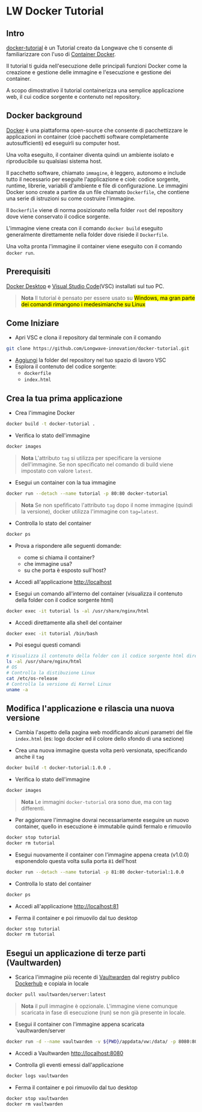 # LW Docker Tutorial

## Intro

[docker-tutorial](https://github.com/Longwave-innovation/docker-tutorial) è un Tutorial creato da Longwave che ti consente di familiarizzare con l'uso di [Container Docker](https://docs.docker.com/get-started/docker-concepts/the-basics/what-is-a-container/).

Il tutorial ti guida nell'esecuzione delle principali funzioni Docker come la creazione e gestione delle immagine e l'esecuzione e gestione dei container.

A scopo dimostrativo il tutorial containerizza una semplice applicazione web, il cui codice sorgente e contenuto nel repository.

## Docker background

[Docker](https://docs.docker.com/get-started/docker-overview/) è una piattaforma open-source che consente di pacchettizzare le applicazioni in container (cioè pacchetti software completamente autosufficienti) ed eseguirli su computer host.

Una volta eseguito, il container diventa quindi un ambiente isolato e riproducibile su qualsiasi sistema host.

Il pacchetto software, chiamato `immagine`, è leggero, autonomo e include tutto il necessario per eseguite l'applicazione e cioè: codice sorgente, runtime, librerie, variabili d'ambiente e file di configurazione. Le immagini Docker sono create a partire da un file chiamato `Dockerfile`, che contiene una serie di istruzioni su come costruire l'immagine.

Il `Dockerfile` viene di norma posizionato nella folder `root` del repository dove viene conservato il codice sorgente.

L'immagine viene creata con il comando `docker build` eseguito generalmente direttamente nella folder dove risiede il `Dockerfile`.

Una volta pronta l'immagine il container viene eseguito con il comando `docker run`.

## Prerequisiti

[Docker Desktop](https://docs.docker.com/desktop/) e [Visual Studio Code](https://code.visualstudio.com/docs)(VSC) installati sul tuo PC.

> **Nota**
> Il tutorial è pensato per essere usato su <mark>Windows, ma gran parte dei comandi rimangono i medesimianche su Linux


## Come Iniziare

- Apri VSC e clona il repository dal terminale con il comando

```bash
git clone https://github.com/Longwave-innovation/docker-tutorial.git
```

- [Aggiungi](https://youtu.be/u3PMR8voOo0?si=GVIacqOljEiOKI_4) la folder del repository nel tuo spazio di lavoro VSC
- Esplora il contenuto del codice sorgente:
  - `dockerfile`
  - `index.html`

## Crea la tua prima applicazione

- Crea l'immagine Docker

```bash
docker build -t docker-tutorial .
```

- Verifica lo stato dell'immagine

```bash
docker images
```

> **Nota**
> L'attributo `tag` si utilizza per specificare la versione dell'immagine. Se non specificato nel comando di build viene impostato con valore `latest`.

- Esegui un container con la tua immagine

```bash
docker run --detach --name tutorial -p 80:80 docker-tutorial
```

> **Nota**
> Se non spefificato l'attributo `tag` dopo il nome immagine (quindi la versione), docker utilizza l'immagine con `tag=latest`.

- Controlla lo stato del container

```bash
docker ps
```

- Prova a rispondere alle seguenti domande:
  - come si chiama il container?
  - che immagine usa?
  - su che porta è esposto sull'host?
  
- Accedi all'applicazione <http://localhost>

- Esegui un comando all'interno del container (visualizza il contenuto della folder con il codice sorgente html)

```bash
docker exec -it tutorial ls -al /usr/share/nginx/html
```

- Accedi direttamente alla shell del container

```bash
docker exec -it tutorial /bin/bash
```

- Poi esegui questi comandi

```bash
# Visualizza il contenuto della folder con il codice sorgente html direttamente dall'interno del container
ls -al /usr/share/nginx/html
# OS
# Controlla la distibuzione Linux
cat /etc/os-release
# Controlla la versione di Kernel Linux
uname -a
```

## Modifica l'applicazione e rilascia una nuova versione

- Cambia l'aspetto della pagina web modificando alcuni parametri del file `index.html` (es: logo docker ed il colore dello sfondo di una sezione)

- Crea una nuova immagine questa volta però versionata, specificando anche il `tag`

```bash
docker build -t docker-tutorial:1.0.0 .
```

- Verifica lo stato dell'immagine

```bash
docker images
```

> **Nota**
> Le immagini `docker-tutorial` ora sono due, ma con tag differenti.

- Per aggiornare l'immagine dovrai necessariamente eseguire un nuovo container, quello in esecuzione è immutabile quindi fermalo e rimuovilo

```bash
docker stop tutorial
docker rm tutorial
```

- Esegui nuovamente il container con l'immagine appena creata (v1.0.0) esponendolo questa volta sulla porta `81` dell'host

```bash
docker run --detach --name tutorial -p 81:80 docker-tutorial:1.0.0
```

- Controlla lo stato del container

```bash
docker ps
```

- Accedi all'applicazione <http://localhost:81>

- Ferma il container e poi rimuovilo dal tuo desktop

```bash
docker stop tutorial
docker rm tutorial
```

## Esegui un applicazione di terze parti (Vaultwarden)

- Scarica l'immagine più recente di [Vaultwarden](https://github.com/dani-garcia/vaultwarden) dal registry publico [Dockerhub](https://hub.docker.com/) e copiala in locale

```bash
docker pull vaultwarden/server:latest
```

> **Nota**
> il pull immagine è opzionale. L'immagine viene comunque scaricata in fase di esecuzione (run) se non già presente in locale.

- Esegui il container con l'immagine appena scaricata `vaultwarden/server

```bash
docker run -d --name vaultwarden -v ${PWD}/appdata/vw:/data/ -p 8080:80 vaultwarden/server:latest
```

- Accedi a Vaultwarden <http://localhost:8080>

- Controlla gli eventi emessi dall'applicazione

```bash
docker logs vaultwarden
```

- Ferma il container e poi rimuovilo dal tuo desktop

```bash
docker stop vaultwarden
docker rm vaultwarden
```
